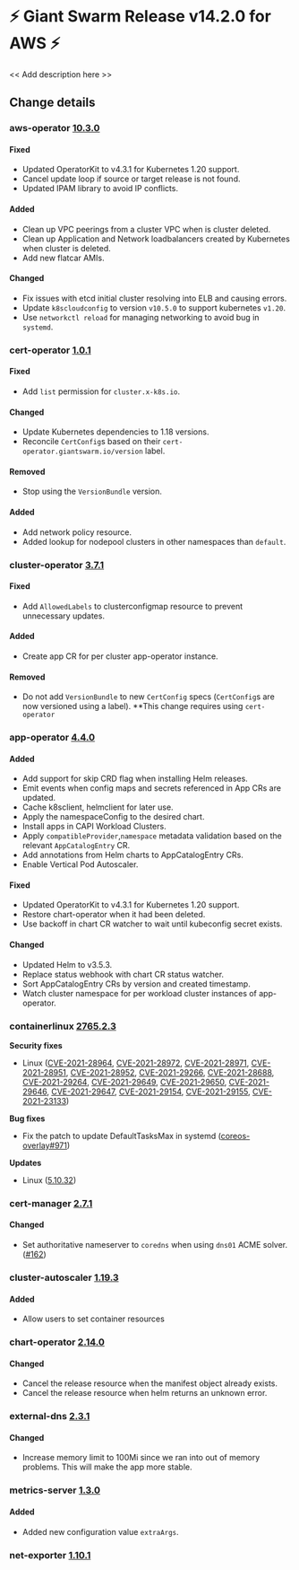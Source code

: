 # :zap: Giant Swarm Release v14.2.0 for AWS :zap:

<< Add description here >>

## Change details


### aws-operator [10.3.0](https://github.com/giantswarm/aws-operator/releases/tag/v10.3.0)

#### Fixed
- Updated OperatorKit to v4.3.1 for Kubernetes 1.20 support.
- Cancel update loop if source or target release is not found.
- Updated IPAM library to avoid IP conflicts.
#### Added
- Clean up VPC peerings from a cluster VPC when is cluster deleted.
- Clean up Application and Network loadbalancers created by Kubernetes when cluster is deleted.
- Add new flatcar AMIs.
#### Changed
- Fix issues with etcd initial cluster resolving into ELB and causing errors.
- Update `k8scloudconfig` to version `v10.5.0` to support kubernetes `v1.20`.
- Use `networkctl reload` for managing networking to avoid bug in `systemd`.



### cert-operator [1.0.1](https://github.com/giantswarm/cert-operator/releases/tag/v1.0.1)

#### Fixed
- Add `list` permission for `cluster.x-k8s.io`.

#### Changed
- Update Kubernetes dependencies to 1.18 versions.
- Reconcile `CertConfig`s based on their `cert-operator.giantswarm.io/version` label.

#### Removed
- Stop using the `VersionBundle` version.

#### Added
- Add network policy resource.
- Added lookup for nodepool clusters in other namespaces than `default`.



### cluster-operator [3.7.1](https://github.com/giantswarm/cluster-operator/releases/tag/v3.7.1)

#### Fixed
- Add `AllowedLabels` to clusterconfigmap resource to prevent unnecessary updates.

#### Added
- Create app CR for per cluster app-operator instance.

#### Removed
- Do not add `VersionBundle` to new `CertConfig` specs (`CertConfig`s are now versioned using a label). **This change requires using `cert-operator`



### app-operator [4.4.0](https://github.com/giantswarm/app-operator/releases/tag/v4.4.0)

#### Added
- Add support for skip CRD flag when installing Helm releases.
- Emit events when config maps and secrets referenced in App CRs are updated.
- Cache k8sclient, helmclient for later use.
- Apply the namespaceConfig to the desired chart.
- Install apps in CAPI Workload Clusters.
- Apply `compatibleProvider`,`namespace` metadata validation based on the relevant `AppCatalogEntry` CR.
- Add annotations from Helm charts to AppCatalogEntry CRs.
- Enable Vertical Pod Autoscaler.

#### Fixed
- Updated OperatorKit to v4.3.1 for Kubernetes 1.20 support.
- Restore chart-operator when it had been deleted.
- Use backoff in chart CR watcher to wait until kubeconfig secret exists.

#### Changed
- Updated Helm to v3.5.3.
- Replace status webhook with chart CR status watcher.
- Sort AppCatalogEntry CRs by version and created timestamp.
- Watch cluster namespace for per workload cluster instances of app-operator.



### containerlinux [2765.2.3](https://www.flatcar-linux.org/releases/#release-2765.2.3)


**Security fixes**
*   Linux ([CVE-2021-28964](https://nvd.nist.gov/vuln/detail/CVE-2021-28964), [CVE-2021-28972](https://nvd.nist.gov/vuln/detail/CVE-2021-28972), [CVE-2021-28971](https://nvd.nist.gov/vuln/detail/CVE-2021-28971), [CVE-2021-28951](https://nvd.nist.gov/vuln/detail/CVE-2021-28951), [CVE-2021-28952](https://nvd.nist.gov/vuln/detail/CVE-2021-28952), [CVE-2021-29266](https://nvd.nist.gov/vuln/detail/CVE-2021-29266), [CVE-2021-28688](https://nvd.nist.gov/vuln/detail/CVE-2021-28688), [CVE-2021-29264](https://nvd.nist.gov/vuln/detail/CVE-2021-29264), [CVE-2021-29649](https://nvd.nist.gov/vuln/detail/CVE-2021-29649), [CVE-2021-29650](https://nvd.nist.gov/vuln/detail/CVE-2021-29650), [CVE-2021-29646](https://nvd.nist.gov/vuln/detail/CVE-2021-29646), [CVE-2021-29647](https://nvd.nist.gov/vuln/detail/CVE-2021-29647), [CVE-2021-29154](https://nvd.nist.gov/vuln/detail/CVE-2021-29154), [CVE-2021-29155](https://nvd.nist.gov/vuln/detail/CVE-2021-29155), [CVE-2021-23133](https://nvd.nist.gov/vuln/detail/CVE-2021-23133))

**Bug fixes**
*   Fix the patch to update DefaultTasksMax in systemd ([coreos-overlay#971](https://github.com/kinvolk/coreos-overlay/pull/971))

**Updates**
*   Linux ([5.10.32](https://lwn.net/Articles/853762/))


### cert-manager [2.7.1](https://github.com/giantswarm/cert-manager-app/releases/tag/v2.7.1)

#### Changed
- Set authoritative nameserver to `coredns` when using `dns01` ACME solver. ([#162](https://github.com/giantswarm/cert-manager-app/pull/162))



### cluster-autoscaler [1.19.3](https://github.com/giantswarm/cluster-autoscaler-app/releases/tag/v1.19.3)

#### Added
- Allow users to set container resources



### chart-operator [2.14.0](https://github.com/giantswarm/chart-operator/releases/tag/v2.14.0)

#### Changed
- Cancel the release resource when the manifest object already exists.
- Cancel the release resource when helm returns an unknown error.



### external-dns [2.3.1](https://github.com/giantswarm/external-dns-app/releases/tag/v2.3.1)

#### Changed
- Increase memory limit to 100Mi since we ran into out of memory problems. This will make the app more stable.



### metrics-server [1.3.0](https://github.com/giantswarm/metrics-server-app/releases/tag/v1.3.0)

#### Added
- Added new configuration value `extraArgs`.



### net-exporter [1.10.1](https://github.com/giantswarm/net-exporter/releases/tag/v1.10.1)




